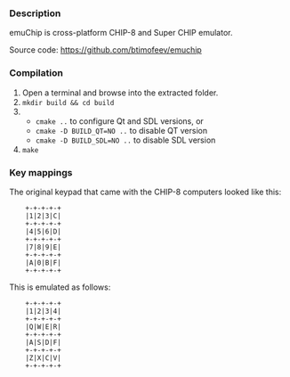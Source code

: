 ### Description

emuChip is cross-platform CHIP-8 and Super CHIP emulator.

Source code: https://github.com/btimofeev/emuchip

### Compilation

1. Open a terminal and browse into the extracted folder.
2. `mkdir build && cd build`
3. 
    * `cmake ..` to configure Qt and SDL versions, or
    * `cmake -D BUILD_QT=NO ..` to disable QT version
    * `cmake -D BUILD_SDL=NO ..` to disable SDL version
3. `make`

### Key mappings

The original keypad that came with the CHIP-8 computers looked like this:

		+-+-+-+-+
		|1|2|3|C|
		+-+-+-+-+
		|4|5|6|D|
		+-+-+-+-+
		|7|8|9|E|
		+-+-+-+-+
		|A|0|B|F|
		+-+-+-+-+

This is emulated as follows:

		+-+-+-+-+
		|1|2|3|4|
		+-+-+-+-+
		|Q|W|E|R|
		+-+-+-+-+
		|A|S|D|F|
		+-+-+-+-+
		|Z|X|C|V|
		+-+-+-+-+

